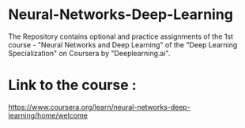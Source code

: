 # Neural-Networks-Deep-Learning

The Repository contains optional and practice assignments of the 1st course - "Neural Networks and Deep Learning" of the "Deep Learning Specialization" on Coursera by "Deeplearning.ai".

# Link to the course : 

https://www.coursera.org/learn/neural-networks-deep-learning/home/welcome
